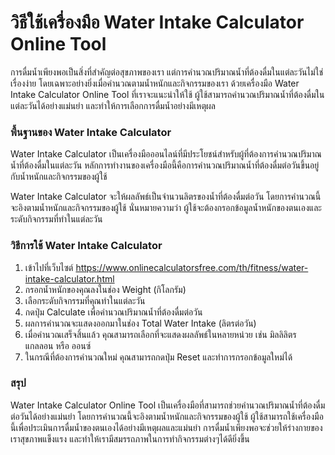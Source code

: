 วิธีใช้เครื่องมือ Water Intake Calculator Online Tool
=====================================================

การดื่มน้ำเพียงพอเป็นสิ่งที่สำคัญต่อสุขภาพของเรา แต่การคำนวณปริมาณน้ำที่ต้องดื่มในแต่ละวันไม่ใช่เรื่องง่าย โดยเฉพาะอย่างยิ่งเมื่อคำนวณตามน้ำหนักและกิจกรรมของเรา ด้วยเครื่องมือ Water Intake Calculator Online Tool ที่เราจะแนะนำให้ใช้ ผู้ใช้สามารถคำนวณปริมาณน้ำที่ต้องดื่มในแต่ละวันได้อย่างแม่นยำ และทำให้การเลือกการดื่มน้ำอย่างมีเหตุผล

### พื้นฐานของ Water Intake Calculator

Water Intake Calculator เป็นเครื่องมือออนไลน์ที่มีประโยชน์สำหรับผู้ที่ต้องการคำนวณปริมาณน้ำที่ต้องดื่มในแต่ละวัน หลักการทำงานของเครื่องมือนี้คือการคำนวณปริมาณน้ำที่ต้องดื่มต่อวันขึ้นอยู่กับน้ำหนักและกิจกรรมของผู้ใช้

Water Intake Calculator จะให้ผลลัพธ์เป็นจำนวนลิตรของน้ำที่ต้องดื่มต่อวัน โดยการคำนวณนี้จะอิงตามน้ำหนักและกิจกรรมของผู้ใช้ นั่นหมายความว่า ผู้ใช้จะต้องกรอกข้อมูลน้ำหนักของตนเองและระดับกิจกรรมที่ทำในแต่ละวัน

### วิธีการใช้ Water Intake Calculator

1. เข้าไปที่เว็บไซต์ <https://www.onlinecalculatorsfree.com/th/fitness/water-intake-calculator.html>
2. กรอกน้ำหนักของคุณลงในช่อง Weight (กิโลกรัม)
3. เลือกระดับกิจกรรมที่คุณทำในแต่ละวัน
4. กดปุ่ม Calculate เพื่อคำนวณปริมาณน้ำที่ต้องดื่มต่อวัน
5. ผลการคำนวณจะแสดงออกมาในช่อง Total Water Intake (ลิตรต่อวัน)
6. เมื่อคำนวณเสร็จสิ้นแล้ว คุณสามารถเลือกที่จะแสดงผลลัพธ์ในหลายหน่วย เช่น มิลลิลิตร แกลลอน หรือ ออนซ์
7. ในกรณีที่ต้องการคำนวณใหม่ คุณสามารถกดปุ่ม Reset และทำการกรอกข้อมูลใหม่ได้

### สรุป

Water Intake Calculator Online Tool เป็นเครื่องมือที่สามารถช่วยคำนวณปริมาณน้ำที่ต้องดื่มต่อวันได้อย่างแม่นยำ โดยการคำนวณนี้จะอิงตามน้ำหนักและกิจกรรมของผู้ใช้ ผู้ใช้สามารถใช้เครื่องมือนี้เพื่อประเมินการดื่มน้ำของตนเองได้อย่างมีเหตุผลและแม่นยำ การดื่มน้ำเพียงพอจะช่วยให้ร่างกายของเราสุขภาพแข็งแรง และทำให้เรามีสมรรถภาพในการทำกิจกรรมต่างๆได้ดียิ่งขึ้น